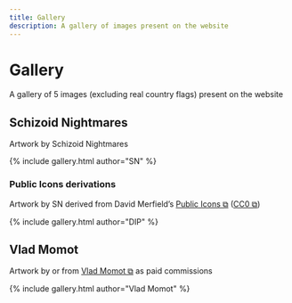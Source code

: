 ```yaml
---
title: Gallery
description: A gallery of images present on the website
---
```


# Gallery
A gallery of 5 images (excluding real country flags) present on the website

## Schizoid Nightmares
Artwork by Schizoid Nightmares

{% include gallery.html author="SN" %}

### Public Icons derivations
Artwork by SN derived from David Merfield’s <a href="https://github.com/davidmerfield/Public-Icons" target="_blank">Public Icons ⧉</a> (<a href="https://github.com/davidmerfield/Public-Icons/blob/master/LICENSE" target="_blank">CC0 ⧉</a>)

{% include gallery.html author="DIP" %}

## Vlad Momot
Artwork by or from <a href="https://vladmomotart.tumblr.com/" target="_blank">Vlad Momot ⧉</a> as paid commissions

{% include gallery.html author="Vlad Momot" %}